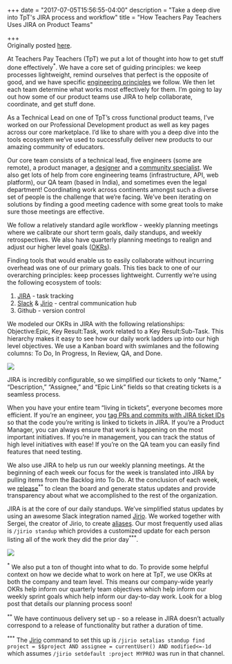 +++
date = "2017-07-05T15:56:55-04:00"
description = "Take a deep dive into TpT's JIRA process and workflow"
title = "How Teachers Pay Teachers Uses JIRA on Product Teams"

+++
<br/>
Originally posted [here](http://engineering.teacherspayteachers.com/2017/05/05/how-teachers-pay-teachers-uses-jira-on-product-teams.html).


At Teachers Pay Teachers (TpT) we put a lot of thought into how to get stuff done effectively<sup>*</sup>. We have a core set of guiding principles: we keep processes lightweight, remind ourselves that perfect is the opposite of good, and we have specific [engineering principles](http://engineering.teacherspayteachers.com/mission-values.html) we follow. We then let each team determine what works most effectively for them. I’m going to lay out how some of our product teams use JIRA to help collaborate, coordinate, and get stuff done. 

As a Technical Lead on one of TpT’s cross functional product teams, I’ve worked on our Professional Development product as well as key pages across our core marketplace. I’d like to share with you a deep dive into the tools ecosystem we’ve used to successfully deliver new products to our amazing community of educators. 

Our core team consists of a technical lead, five engineers (some are remote), a product manager, a [designer](http://tpt.design/) and a [community specialist](http://blog.teacherspayteachers.com/meet-tpts-community-team-introduce-yourself/). We also get lots of help from core engineering teams (infrastructure, API, web platform), our QA team (based in India), and sometimes even the legal department! Coordinating work across continents amongst such a diverse set of people is the challenge that we’re facing. We’ve been iterating on solutions by finding a good meeting cadence with some great tools to make sure those meetings are effective.

We follow a relatively standard agile workflow - weekly planning meetings where we calibrate our short term goals, daily standups, and weekly retrospectives. We also have quarterly planning meetings to realign and adjust our higher level goals ([OKRs](https://en.wikipedia.org/wiki/OKR)).

Finding tools that would enable us to easily collaborate without incurring overhead was one of our primary goals. This ties back to one of our overarching principles: keep processes lightweight. Currently we’re using the following ecosystem of tools:

1. [JIRA](https://www.atlassian.com/software/JIRA) - task tracking
2. [Slack](https://slack.com/) & [Jirio](https://jirioslackapp.com/) - central communication hub
3. Github - version control

We modeled our OKRs in JIRA with the following relationships: Objective:Epic, Key Result:Task, work related to a Key Result:Sub-Task. This hierarchy makes it easy to see how our daily work ladders up into our high level objectives. We use a Kanban board with swimlanes and the following columns: To Do, In Progress, In Review, QA, and Done.

<img src="/images/jira/jira_kanban_board.png" />


JIRA is incredibly configurable, so we simplified our tickets to only “Name,” “Description,” “Assignee,” and “Epic Link” fields so that creating tickets is a seamless process.

When you have your entire team “living in tickets”, everyone becomes more efficient. If you’re an engineer, you [tag PRs and commits with JIRA ticket IDs](https://confluence.atlassian.com/bitbucket/processing-JIRA-software-issues-with-smart-commit-messages-298979931.html) so that the code you’re writing is linked to tickets in JIRA. If you’re a Product Manager, you can always ensure that work is happening on the most important initiatives. If you’re in management, you can track the status of high level initiatives with ease! If you’re on the QA team you can easily find features that need testing.

We also use JIRA to help us run our weekly planning meetings. At the beginning of each week our focus for the week is translated into JIRA by pulling items from the Backlog into To Do. At the conclusion of each week, we [release](https://confluence.atlassian.com/agile/JIRA-agile-user-s-guide/releasing-a-version-kanban)<sup>**</sup> to clean the board and generate status updates and provide transparency about what we accomplished to the rest of the organization.

JIRA is at the core of our daily standups. We’ve simplified status updates by using an awesome Slack integration named [Jirio](https://jirioslackapp.com/). We worked together with Sergei, the creator of Jirio, to create [aliases](https://jirioslackapp.com/aliases/). Our most frequently used alias is `/jirio standup` which provides a customized update for each person listing all of the work they did the prior day<sup>***</sup>.

<img src="/images/jira/jira_jirio.png" />



<sup>*</sup> We also put a ton of thought into what to do. To provide some helpful context on how we decide what to work on here at TpT, we use OKRs at both the company and team level. This means our company-wide yearly OKRs help inform our quarterly team objectives which help inform our weekly sprint goals which help inform our day-to-day work. Look for a blog post that details our planning process soon!

<sup>**</sup> We have continuous delivery set up - so a release in JIRA doesn’t actually correspond to a release of functionality but rather a duration of time. 

<sup>***</sup> The [Jirio](https://jirioslackapp.com/) command to set this up is `/jirio setalias standup find project = $$project AND assignee = currentUser() AND modified<=-1d` which assumes `/jirio setdefault :project MYPROJ` was run in that channel.
